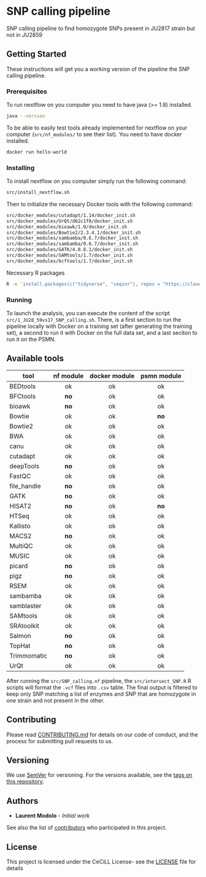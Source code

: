 # SNP calling pipeline

SNP calling pipeline to find homozygote SNPs present in JU2817 strain but not in JU2859

## Getting Started

These instructions will get you a working version of the pipeline the SNP calling pipeline.

### Prerequisites

To run nextflow on you computer you need to have java (>= 1.8) installed.

```sh
java --version
```

To be able to easily test tools already implemented for nextflow on your computer (`src/nf_modules/` to see their list). You need to have docker installed.

```sh
docker run hello-world
```

### Installing

To install nextflow on you computer simply run the following command:

```sh
src/install_nextflow.sh
```

Then to initialize the necessary Docker tools with the following command:

```sh
src/docker_modules/cutadapt/1.14/docker_init.sh
src/docker_modules/UrQt/d62c1f8/docker_init.sh
src/docker_modules/bioawk/1.0/docker_init.sh
src/docker_modules/Bowtie2/2.3.4.1/docker_init.sh
src/docker_modules/sambamba/0.6.7/docker_init.sh
src/docker_modules/sambamba/0.6.7/docker_init.sh
src/docker_modules/GATK/4.0.8.1/docker_init.sh
src/docker_modules/SAMtools/1.7/docker_init.sh
src/docker_modules/bcftools/1.7/docker_init.sh
```

Necessary R packages

```sh
R -e 'install.packages(c("tidyverse", "seqinr"), repos = "https://cloud.r-project.org")'
```


### Running

To launch the analysis, you can execute the content of the script `src/1_JU28_59vs17_SNP_calling.sh`.
There, is a first section to run the pipeline locally with Docker on a training set (after generating the training set), a second to run it with Docker on the full data set, and a last seciton to run it on the PSMN.

## Available tools

| tool | nf module | docker module | psmn module |
|------|:---------:|:-------------:|:----------:|
BEDtools | ok | ok | ok
BFCtools |**no**  | ok | ok
bioawk |**no**  | ok | ok
Bowtie | ok | ok | **no**
Bowtie2 | ok | ok | ok
BWA | ok | ok | ok
canu | ok | ok | ok
cutadapt | ok | ok | ok
deepTools | **no** | ok | ok
FastQC | ok | ok | ok
file_handle | **no** | ok | ok
GATK | **no** | ok | ok
HISAT2 | **no** | ok | **no**
HTSeq | ok | ok | ok
Kallisto | ok | ok | ok
MACS2 | **no** | ok | ok
MultiQC | ok | ok | ok
MUSIC | ok | ok | ok
picard | **no** | ok | ok
pigz | **no** | ok | ok
RSEM | ok | ok | ok
sambamba | ok | ok | ok
samblaster | ok | ok | ok
SAMtools | ok | ok | ok
SRAtoolkit | ok | ok | ok
Salmon | **no** | ok | ok
TopHat | **no** | ok | ok
Trimmomatic | **no** | ok | ok
UrQt | ok | ok | ok

After running the `src/SNP_calling.nf` pipeline, the `src/intersect_SNP.R` R scripts will format the `.vcf` files into `.csv` table.
The final output is filtered to keep only SNP matching a list of enzymes and SNP that are homozygote in one strain and not present in the other.

## Contributing

Please read [CONTRIBUTING.md](CONTRIBUTING.md) for details on our code of conduct, and the process for submitting pull requests to us.

## Versioning

We use [SemVer](http://semver.org/) for versioning. For the versions available, see the [tags on this repository](https://gitlab.biologie.ens-lyon.fr/pipelines/nextflow/tags). 

## Authors

* **Laurent Modolo** - *Initial work*

See also the list of [contributors](https://gitlab.biologie.ens-lyon.fr/pipelines/nextflow/graphs/master) who participated in this project.

## License

This project is licensed under the CeCiLL License- see the [LICENSE](LICENSE) file for details

